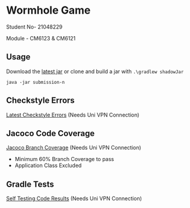 # Wormhole Game
Student No- 21048229

Module - CM6123 & CM6121

## Usage

Download the [latest jar](https://git.cardiff.ac.uk/c21048229/wormhole-21048229-2022/-/releases) or clone and build a jar with 
`.\gradlew shadowJar`

`java -jar submission-n`

## Checkstyle Errors

[Latest Checkstyle Errors](https://c21048229.gitpages.cardiff.ac.uk/wormhole-21048229-2022/checkstyle/main.html) (Needs Uni VPN Connection)

## Jacoco Code Coverage

[Jacoco Branch Coverage](https://c21048229.gitpages.cardiff.ac.uk/wormhole-21048229-2022/jacocoHtml/) (Needs Uni VPN Connection)

- Minimum 60% Branch Coverage to pass
- Application Class Excluded

## Gradle Tests

[Self Testing Code Results](https://c21048229.gitpages.cardiff.ac.uk/wormhole-21048229-2022/tests/test/packages/com.cm6123.wormhole.html) (Needs Uni VPN Connection)

